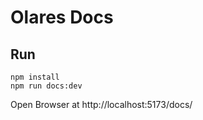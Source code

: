 # Olares Docs

## Run

```shell
npm install
npm run docs:dev
```

Open Browser at http://localhost:5173/docs/

